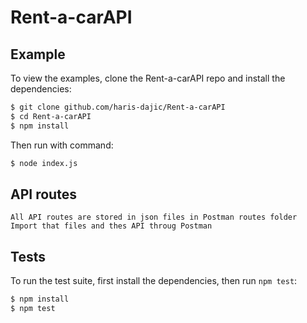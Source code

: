 # Rent-a-carAPI

## Example

  To view the examples, clone the Rent-a-carAPI repo and install the dependencies:

```bash
$ git clone github.com/haris-dajic/Rent-a-carAPI
$ cd Rent-a-carAPI
$ npm install

```

  Then run with command:

```bash
$ node index.js
```
## API routes

    All API routes are stored in json files in Postman routes folder
    Import that files and thes API throug Postman


## Tests

  To run the test suite, first install the dependencies, then run `npm test`:

```bash
$ npm install
$ npm test
```
